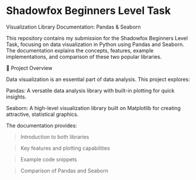 # Shadowfox Beginners Level Task

Visualization Library Documentation: Pandas & Seaborn

This repository contains my submission for the Shadowfox Beginners Level Task, focusing on data visualization in Python using Pandas and Seaborn.
The documentation explains the concepts, features, example implementations, and comparison of these two popular libraries.

📌 Project Overview

Data visualization is an essential part of data analysis.
This project explores:

Pandas: A versatile data analysis library with built-in plotting for quick insights.

Seaborn: A high-level visualization library built on Matplotlib for creating attractive, statistical graphics.

The documentation provides:

>Introduction to both libraries

>Key features and plotting capabilities

>Example code snippets

>Comparison of Pandas and Seaborn

